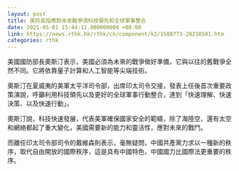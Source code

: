 ```yaml
---
layout: post
title: 美防長指應對未來戰爭須科技領先和全球軍事整合
date: 2021-05-01 15:44:11.000000000 +08:00
link: https://news.rthk.hk/rthk/ch/component/k2/1588773-20210501.htm
categories: rthk
---
```


美國國防部長奧斯汀表示，美國必須為未來的戰爭做好準備，它與以往的舊戰爭全然不同。它將依靠量子計算和人工智能等尖端技術。

奧斯汀在夏威夷的美軍太平洋司令部，出席印太司令交接，發表上任後首次重要政策演說，呼籲利用科技領先以及更好的全球軍事行動整合，達到「快速理解、快速決策、以及快速行動」。

奧斯汀說，科技快速發展，代表美軍確保國家安全的範疇，除了海陸空，還有太空和網絡都起了重大變化，美國需要新的能力和靈活性，應對未來的戰鬥。

而離任印太司令部司令的戴維森則表示，毫無疑問，中國共產黨力求以一種新的秩序，取代自由開放的國際秩序，這是具有中國特色，中國國力比國際法更重要的秩序。
